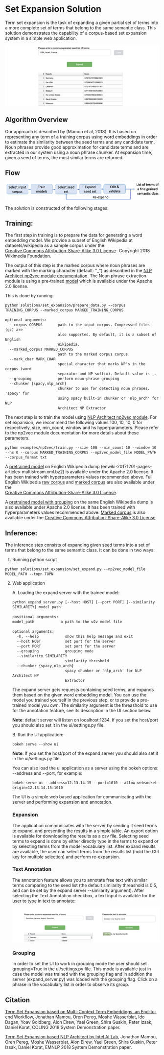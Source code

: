 # Set Expansion Solution

Term set expansion is the task of expanding a given partial set of terms into
a more complete set of terms that belong to the same semantic class. This
solution demonstrates the capability of a corpus-based set expansion system
in a simple web application.

![Image](../../doc/source/assets/expansion_demo.png)

## Algorithm Overview
Our approach is described by (Mamou et al, 2018).
It is based on representing any term of a training corpus using word embeddings in order 
to estimate the similarity between the seed terms and any candidate term. Noun phrases provide 
good approximation for candidate terms and are extracted in our system using a noun phrase chunker. 
At expansion time, given a seed of terms, the most similar terms are returned.

## Flow

![Image](../../doc/source/assets/expansion_flow.png)

The solution is constructed of the following stages:


## Training:
   
The first step in training is to prepare the data for generating a word embedding model. We 
provide a subset of English Wikipedia at datasets/wikipedia as a sample corpus under the  
[Creative Commons Attribution-Share-Alike 3.0 License](https://creativecommons.org/licenses/by-sa/3.0/)- Copyright 2018 Wikimedia Foundation.

The output of this step is the marked corpus where noun phrases are marked with the marking character (default: "\_") as described in the [NLP Architect np2vec module documentation](http://nlp_architect.nervanasys.com/np2vec.html).
The Noun phrase extraction module is using a pre-trained [model](http://nervana-modelzoo.s3.amazonaws.com/NLP/chunker/model.h5) which is available under the Apache 2.0 license. 

This is done by running:
```
python solutions/set_expansion/prepare_data.py --corpus TRAINING_CORPUS --marked_corpus MARKED_TRAINING_CORPUS

optional arguments:
  --corpus CORPUS       path to the input corpus. Compressed files (gz) are
                        also supported. By default, it is a subset of English
                        Wikipedia.
  --marked_corpus MARKED_CORPUS
                        path to the marked corpus corpus.
  --mark_char MARK_CHAR
                        special character that marks NP's in the corpus (word
                        separator and NP suffix). Default value is _.
  --grouping            perform noun-phrase grouping
  --chunker {spacy,nlp_arch}
                        chunker to use for detecting noun phrases. 'spacy' for
                        using spacy built-in chunker or 'nlp_arch' for NLP
                        Architect NP Extractor
```


The next step is to train the model using [NLP Architect np2vec module](http://nlp_architect.nervanasys.com/np2vec.html). 
For set expansion, we recommend the following values 100, 10, 10, 0 for respectively, 
size, min_count, window and hs hyperparameters. Please refer to the np2vec module documentation for more details about these parameters.
```
python examples/np2vec/train.py --size 100 --min_count 10 --window 10 --hs 0 --corpus MARKED_TRAINING_CORPUS --np2vec_model_file MODEL_PATH --corpus_format txt
```

A [pretrained model](http://nervana-modelzoo.s3.amazonaws.com/NLP/SetExp/enwiki-20171201_pretrained_set_expansion.txt) 
on English Wikipedia dump (enwiki-20171201-pages-articles-multistream.xml.bz2) is available under the
Apache 2.0 license. It has been trained with hyperparameters values
recommended above. Full English Wikipedia [raw corpus](http://nervana-modelzoo.s3.amazonaws.com/NLP/SetExp/enwiki-20171201.txt) and 
[marked corpus](http://nervana-modelzoo.s3.amazonaws.com/NLP/SetExp/enwiki-20171201_spacy_marked.txt) 
are also available under the  
[Creative Commons Attribution-Share-Alike 3.0 License](https://creativecommons.org/licenses/by-sa/3.0/).

A [pretrained model with grouping](http://nervana-modelzoo.s3.amazonaws.com/NLP/SetExp/enwiki-20171201_grouping_pretrained_set_expansion/)
on the same English Wikipedia dump is also
available under
Apache 2.0 license. It has been trained with hyperparameters values
recommended above. [Marked corpus](http://nervana-modelzoo.s3.amazonaws.com/NLP/SetExp/enwiki-20171201_grouping_marked.txt)
is also available under the
[Creative Commons Attribution-Share-Alike 3.0 License](https://creativecommons.org/licenses/by-sa/3.0/).

## Inference:

The inference step consists of expanding given seed terms into a set of terms that belong to the same semantic class.
It can be done in two ways:

1. Running python script
```
python solutions/set_expansion/set_expand.py --np2vec_model_file MODEL_PATH --topn TOPN
```
2. Web application

    A. Loading the expand server with the trained model:
    ```
    python expand_server.py [--host HOST] [--port PORT] [--similarity SIMILARITY] model_path

    positional arguments:
    model_path            a path to the w2v model file

    optional arguments:
      -h, --help            show this help message and exit
      --host HOST           set port for the server
      --port PORT           set port for the server
      --grouping            grouping mode
      --similarity SIMILARITY
                            similarity threshold
      --chunker {spacy,nlp_arch}
                            spacy chunker or 'nlp_arch' for NLP Architect NP
                            Extractor
    ```

    The expand server gets requests containing seed terms, and expands them
    based on the given word embedding model. You can use the model you trained
    yourself in the previous step, or to provide a pre-trained model you own.
    The similarity argument is the threashold to use for the annotation feature, see its description in the UI section below.

    **Note**: default server
    will listen on localhost:1234. If you set the host/port you should also
    set it in the ui/settings.py file.

    B. Run the UI application:
    ```
    bokeh serve --show ui
    ```
    **Note**: If you set the host/port of the expand server you
    should also set it in the ui/settings.py file.

    You can also load the ui application as a server using the bokeh options:
     --address and --port, for example:
    ```
    bokeh serve ui --address=12.13.14.15 --port=1010 --allow-websocket-origin=12.13.14.15:1010
    ```
    The UI is a simple web based application for communicating with the server and performing expansion and annotation.

    ### Expansion

    The application communicates with the server by sending it seed terms to expand,
     and presenting the results in a simple table. An export option is available for downloading the results as a csv
    file. Selecting seed terms to expand is done by either directly type in the terms to expand or by
    selecting terms from the model vocabulary list. After expand results are available,
    the user can select terms from the results list (hold the Ctrl key for
    multiple selection) and perform re-expansion.

    ### Text Annotation

    The annotation feature allows you to annotate free text with similar terms comparing to the seed list (the default similarity threashold is 0.5, and can be set
    by the expand server --similarity argument). 
    After selecting the Text Annotation checkbox, a text input is available for the user to type in text to annotate:

    ![Image](../../doc/source/assets/annotation.png)

    ### Grouping

    In order to set the UI to work in grouping mode the user should set grouping=True in the ui/settings.py file.
    This mode is available just in case the model was trained with the grouping flag and in addition the server
    (expand_server.py) was loaded with the grouping flag.
    Click on a phrase in the vocabulary list in order to observe its group.


 ## Citation
[Term Set Expansion based on Multi-Context Term Embeddings: an End-to-end Workflow](http://arxiv.org/abs/1807.10104), Jonathan Mamou,
 Oren Pereg, Moshe Wasserblat, Ido Dagan, Yoav Goldberg, Alon Eirew, Yael Green, Shira Guskin, 
 Peter Izsak, Daniel Korat, COLING 2018 System Demonstration paper.
 
[Term Set Expansion based NLP Architect by Intel AI Lab](https://arxiv.org/abs/1808.08953), Jonathan Mamou,
 Oren Pereg, Moshe Wasserblat, Alon Eirew, Yael Green, Shira Guskin, 
 Peter Izsak, Daniel Korat, EMNLP 2018 System Demonstration paper.
